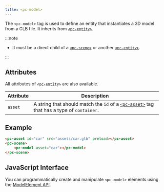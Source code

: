 ```yaml
---
title: <pc-model>
---
```


The `<pc-model>` tag is used to define an entity that instantiates a 3D model from a GLB file. It inherits from [`<pc-entity>`](../pc-entity).

:::note

* It must be a direct child of a [`<pc-scene>`](../pc-scene) or another [`<pc-entity>`](../pc-entity).

:::

## Attributes

All attributes of [`<pc-entity>`](../pc-entity) are also available.

| Attribute | Description |
| --- | --- |
| `asset` | A string that should match the `id` of a [`<pc-asset>`](../pc-asset) tag that has a type of `container`. |

## Example

```html
<pc-asset id="car" src="assets/car.glb" preload></pc-asset>
<pc-scene>
    <pc-model asset="car"></pc-model>
</pc-scene>
```

## JavaScript Interface

You can programmatically create and manipulate `<pc-model>` elements using the [ModelElement API](https://api.playcanvas.com/classes/EngineWebComponents.ModelElement.html).
